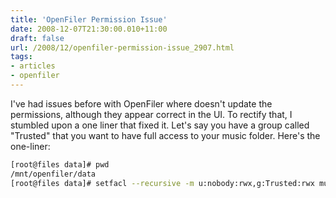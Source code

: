 ```yaml
---
title: 'OpenFiler Permission Issue'
date: 2008-12-07T21:30:00.010+11:00
draft: false
url: /2008/12/openfiler-permission-issue_2907.html
tags: 
- articles
- openfiler
---
```


I've had issues before with OpenFiler where doesn't update the permissions, although they appear correct in the UI. To rectify that, I stumbled upon a one liner that fixed it. Let's say you have a group called "Trusted" that you want to have full access to your music folder. Here's the one-liner:

```bash
[root@files data]# pwd
/mnt/openfiler/data
[root@files data]# setfacl --recursive -m u:nobody:rwx,g:Trusted:rwx music

```